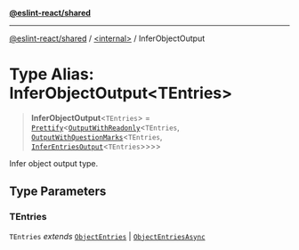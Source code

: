 [**@eslint-react/shared**](../../README.md)

***

[@eslint-react/shared](../../README.md) / [\<internal\>](../README.md) / InferObjectOutput

# Type Alias: InferObjectOutput\<TEntries\>

> **InferObjectOutput**\<`TEntries`\> = [`Prettify`](Prettify.md)\<[`OutputWithReadonly`](OutputWithReadonly.md)\<`TEntries`, [`OutputWithQuestionMarks`](OutputWithQuestionMarks.md)\<`TEntries`, [`InferEntriesOutput`](InferEntriesOutput.md)\<`TEntries`\>\>\>\>

Infer object output type.

## Type Parameters

### TEntries

`TEntries` *extends* [`ObjectEntries`](../interfaces/ObjectEntries.md) \| [`ObjectEntriesAsync`](../interfaces/ObjectEntriesAsync.md)
